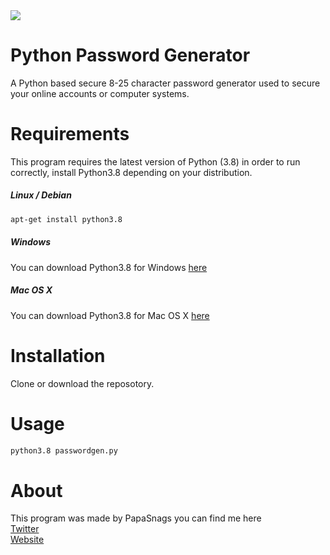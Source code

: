 <img src="https://i.imgur.com/T0QF23u.png/">

# Python Password Generator
A Python based secure 8-25 character password generator used to secure your online accounts or computer systems.

# Requirements 
This program requires the latest version of Python (3.8) in order to run correctly, install Python3.8 depending on your distribution.
##### Linux / Debian 
```BASH
apt-get install python3.8
```
##### Windows
You can download Python3.8 for Windows [here](https://www.python.org/downloads/windows/)
##### Mac OS X
You can download Python3.8 for Mac OS X [here](https://www.python.org/downloads/mac-osx/)

# Installation 
Clone or download the reposotory.

# Usage
```BASH
python3.8 passwordgen.py
```

# About
This program was made by PapaSnags you can find me here 
</br>
[Twitter](https://twitter.com/PapaSnags)
</br>
[Website](https://papa-snags.com)
